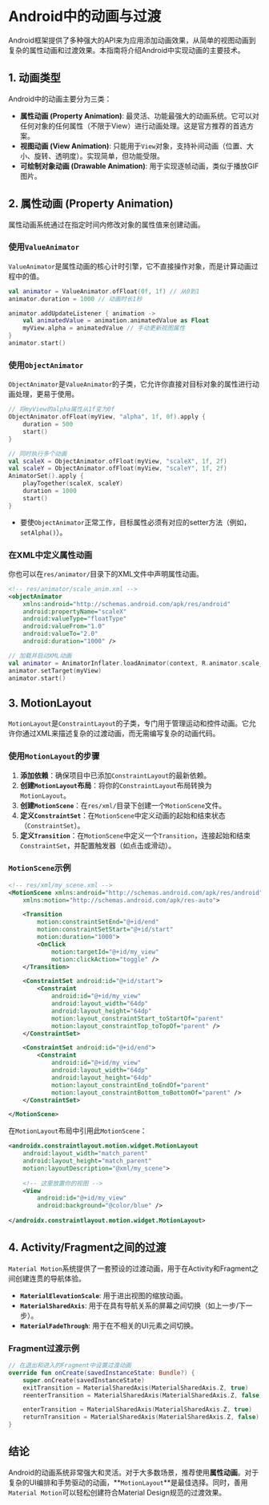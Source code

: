 # Android中的动画与过渡

Android框架提供了多种强大的API来为应用添加动画效果，从简单的视图动画到复杂的属性动画和过渡效果。本指南将介绍Android中实现动画的主要技术。

## 1. 动画类型

Android中的动画主要分为三类：

- **属性动画 (Property Animation)**: 最灵活、功能最强大的动画系统。它可以对任何对象的任何属性（不限于View）进行动画处理。这是官方推荐的首选方案。
- **视图动画 (View Animation)**: 只能用于`View`对象，支持补间动画（位置、大小、旋转、透明度）。实现简单，但功能受限。
- **可绘制对象动画 (Drawable Animation)**: 用于实现逐帧动画，类似于播放GIF图片。

## 2. 属性动画 (Property Animation)

属性动画系统通过在指定时间内修改对象的属性值来创建动画。

### 使用`ValueAnimator`

`ValueAnimator`是属性动画的核心计时引擎，它不直接操作对象，而是计算动画过程中的值。

```kotlin
val animator = ValueAnimator.ofFloat(0f, 1f) // 从0到1
animator.duration = 1000 // 动画时长1秒

animator.addUpdateListener { animation ->
    val animatedValue = animation.animatedValue as Float
    myView.alpha = animatedValue // 手动更新视图属性
}
animator.start()
```

### 使用`ObjectAnimator`

`ObjectAnimator`是`ValueAnimator`的子类，它允许你直接对目标对象的属性进行动画处理，更易于使用。

```kotlin
// 将myView的alpha属性从1f变为0f
ObjectAnimator.ofFloat(myView, "alpha", 1f, 0f).apply {
    duration = 500
    start()
}

// 同时执行多个动画
val scaleX = ObjectAnimator.ofFloat(myView, "scaleX", 1f, 2f)
val scaleY = ObjectAnimator.ofFloat(myView, "scaleY", 1f, 2f)
AnimatorSet().apply {
    playTogether(scaleX, scaleY)
    duration = 1000
    start()
}
```
*   要使`ObjectAnimator`正常工作，目标属性必须有对应的setter方法（例如，`setAlpha()`）。

### 在XML中定义属性动画

你也可以在`res/animator/`目录下的XML文件中声明属性动画。

```xml
<!-- res/animator/scale_anim.xml -->
<objectAnimator
    xmlns:android="http://schemas.android.com/apk/res/android"
    android:propertyName="scaleX"
    android:valueType="floatType"
    android:valueFrom="1.0"
    android:valueTo="2.0"
    android:duration="1000" />
```

```kotlin
// 加载并启动XML动画
val animator = AnimatorInflater.loadAnimator(context, R.animator.scale_anim)
animator.setTarget(myView)
animator.start()
```

## 3. MotionLayout

`MotionLayout`是`ConstraintLayout`的子类，专门用于管理运动和控件动画。它允许你通过XML来描述复杂的过渡动画，而无需编写复杂的动画代码。

### 使用`MotionLayout`的步骤

1.  **添加依赖**：确保项目中已添加`ConstraintLayout`的最新依赖。
2.  **创建`MotionLayout`布局**：将你的`ConstraintLayout`布局转换为`MotionLayout`。
3.  **创建`MotionScene`**：在`res/xml/`目录下创建一个`MotionScene`文件。
4.  **定义`ConstraintSet`**：在`MotionScene`中定义动画的起始和结束状态（`ConstraintSet`）。
5.  **定义`Transition`**：在`MotionScene`中定义一个`Transition`，连接起始和结束`ConstraintSet`，并配置触发器（如点击或滑动）。

### `MotionScene`示例

```xml
<!-- res/xml/my_scene.xml -->
<MotionScene xmlns:android="http://schemas.android.com/apk/res/android"
    xmlns:motion="http://schemas.android.com/apk/res-auto">

    <Transition
        motion:constraintSetEnd="@+id/end"
        motion:constraintSetStart="@+id/start"
        motion:duration="1000">
        <OnClick
            motion:targetId="@+id/my_view"
            motion:clickAction="toggle" />
    </Transition>

    <ConstraintSet android:id="@+id/start">
        <Constraint
            android:id="@+id/my_view"
            android:layout_width="64dp"
            android:layout_height="64dp"
            motion:layout_constraintStart_toStartOf="parent"
            motion:layout_constraintTop_toTopOf="parent" />
    </ConstraintSet>

    <ConstraintSet android:id="@+id/end">
        <Constraint
            android:id="@+id/my_view"
            android:layout_width="64dp"
            android:layout_height="64dp"
            motion:layout_constraintEnd_toEndOf="parent"
            motion:layout_constraintBottom_toBottomOf="parent" />
    </ConstraintSet>

</MotionScene>
```

在`MotionLayout`布局中引用此`MotionScene`：

```xml
<androidx.constraintlayout.motion.widget.MotionLayout
    android:layout_width="match_parent"
    android:layout_height="match_parent"
    motion:layoutDescription="@xml/my_scene">
    
    <!-- 这里放置你的视图 -->
    <View
        android:id="@+id/my_view"
        android:background="@color/blue" />
        
</androidx.constraintlayout.motion.widget.MotionLayout>
```

## 4. Activity/Fragment之间的过渡

`Material Motion`系统提供了一套预设的过渡动画，用于在Activity和Fragment之间创建连贯的导航体验。

- **`MaterialElevationScale`**: 用于进出视图的缩放动画。
- **`MaterialSharedAxis`**: 用于在具有导航关系的屏幕之间切换（如上一步/下一步）。
- **`MaterialFadeThrough`**: 用于在不相关的UI元素之间切换。

### Fragment过渡示例

```kotlin
// 在退出和进入的Fragment中设置过渡动画
override fun onCreate(savedInstanceState: Bundle?) {
    super.onCreate(savedInstanceState)
    exitTransition = MaterialSharedAxis(MaterialSharedAxis.Z, true)
    reenterTransition = MaterialSharedAxis(MaterialSharedAxis.Z, false)

    enterTransition = MaterialSharedAxis(MaterialSharedAxis.Z, true)
    returnTransition = MaterialSharedAxis(MaterialSharedAxis.Z, false)
}
```

## 结论

Android的动画系统非常强大和灵活。对于大多数场景，推荐使用**属性动画**。对于复杂的UI编排和手势驱动的动画，**`MotionLayout`**是最佳选择。同时，善用`Material Motion`可以轻松创建符合Material Design规范的过渡效果。 